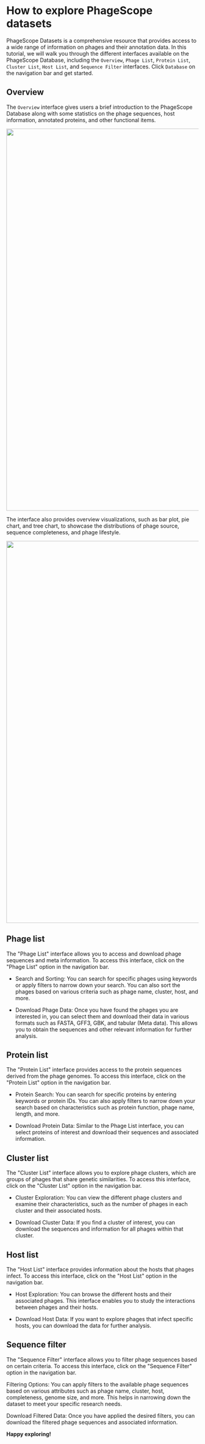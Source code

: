 # How to explore PhageScope datasets
PhageScope Datasets is a comprehensive resource that provides access to a wide range of information on phages and their annotation data. In this tutorial, we will walk you through the different interfaces available on the PhageScope Database, including the ``Overview``, ``Phage List``, ``Protein List``, ``Cluster List``, ``Host List``, and ``Sequence Filter`` interfaces. Click ``Database`` on the navigation bar and get started.

## Overview
The ``Overview`` interface gives users a brief introduction to the PhageScope Database along with some statistics on the phage sequences, host information, annotated proteins, and other functional items.

<div align=center><img src="https://github.com/deepomicslab/PhageScope/tree/main/Tutorial/DB_docs/DB_figures/overview1.png" width="1000"></div>

The interface also provides overview visualizations, such as bar plot, pie chart, and tree chart, to showcase the distributions of phage source, sequence completeness, and phage lifestyle.  
<div align=center><img src="https://github.com/deepomicslab/PhageScope/tree/main/Tutorial/DB_docs/DB_figures/overview2.png" width="1000"></div>

## Phage list
The "Phage List" interface allows you to access and download phage sequences and meta information. To access this interface, click on the "Phage List" option in the navigation bar.

+ Search and Sorting: You can search for specific phages using keywords or apply filters to narrow down your search. You can also sort the phages based on various criteria such as phage name, cluster, host, and more.

+ Download Phage Data: Once you have found the phages you are interested in, you can select them and download their data in various formats such as FASTA, GFF3, GBK, and tabular (Meta data). This allows you to obtain the sequences and other relevant information for further analysis.


## Protein list
The "Protein List" interface provides access to the protein sequences derived from the phage genomes. To access this interface, click on the "Protein List" option in the navigation bar.

+ Protein Search: You can search for specific proteins by entering keywords or protein IDs. You can also apply filters to narrow down your search based on characteristics such as protein function, phage name, length, and more.

+ Download Protein Data: Similar to the Phage List interface, you can select proteins of interest and download their sequences and associated information.

## Cluster list
The "Cluster List" interface allows you to explore phage clusters, which are groups of phages that share genetic similarities. To access this interface, click on the "Cluster List" option in the navigation bar.

+ Cluster Exploration: You can view the different phage clusters and examine their characteristics, such as the number of phages in each cluster and their associated hosts.

+ Download Cluster Data: If you find a cluster of interest, you can download the sequences and information for all phages within that cluster.

## Host list
The "Host List" interface provides information about the hosts that phages infect. To access this interface, click on the "Host List" option in the navigation bar.

+ Host Exploration: You can browse the different hosts and their associated phages. This interface enables you to study the interactions between phages and their hosts.

+ Download Host Data: If you want to explore phages that infect specific hosts, you can download the data for further analysis.

## Sequence filter
The "Sequence Filter" interface allows you to filter phage sequences based on certain criteria. To access this interface, click on the "Sequence Filter" option in the navigation bar.

Filtering Options: You can apply filters to the available phage sequences based on various attributes such as phage name, cluster, host, completeness, genome size, and more. This helps in narrowing down the dataset to meet your specific research needs.

Download Filtered Data: Once you have applied the desired filters, you can download the filtered phage sequences and associated information.

**Happy exploring!**
